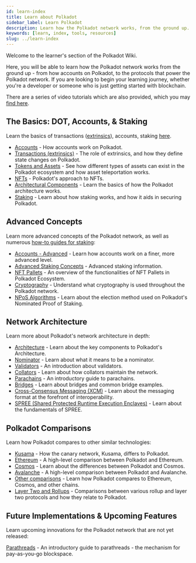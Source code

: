 ```yaml
---
id: learn-index
title: Learn about Polkadot
sidebar_label: Learn Polkadot
description: Learn how the Polkadot network works, from the ground up.
keywords: [learn, index, tools, resources]
slug: ../learn-index
---
```


Welcome to the learner's section of the Polkadot Wiki.

Here, you will be able to learn how the Polkadot network works from the ground up - from how
accounts on Polkadot, to the protocols that power the Polkadot network. If you are looking to begin
your learning journey, whether you're a developer or someone who is just getting started with
blockchain.

There are a series of video tutorials which are also provided, which you may
[find here](./learn-video-tutorials.md).

## The Basics: DOT, Accounts, & Staking

Learn the basics of transactions ([extrinsics](./learn-extrinsics)), accounts, staking
[here](./learn-accounts).

- [Accounts](./learn-accounts.md) - How accounts work on Polkadot.
- [Transactions (extrinsics)](./learn-extrinsics.md) - The role of extrinsics, and how they define
  state changes on Polkadot.
- [Tokens and Assets](./learn-assets.md) - See how different types of assets can exist in the
  Polkadot ecosystem and how asset teleportation works.
- [NFTs](./learn-nft.md) - Polkadot's approach to NFTs.
- [Architectural Components](./learn-polkadot-host) - Learn the basics of how the Polkadot
  architecture works.
- [Staking](./learn-staking.md) - Learn about how staking works, and how it aids in securing
  Polkadot.

## Advanced Concepts

Learn more advanced concepts of the Polkadot network, as well as numerous
[how-to guides for staking](./learn-staking-guides):

- [Accounts - Advanced](./learn-account-advanced) - Learn how accounts work on a finer, more
  advanced level.
- [Advanced Staking Concepts](./learn-staking-advanced.md) - Advanced staking information.
- [NFT Pallets](./learn-nft-pallets.md) - An overview of the functionalities of NFT Pallets in
  Polkadot Ecosystem.
- [Cryptography](./learn-cryptography.md) - Understand what cryptography is used throughout the
  Polkadot network.
- [NPoS Algorithms](./learn-phragmen) - Learn about the election method used on Polkadot's Nominated
  Proof of Staking.

## Network Architecture

Learn more about Polkadot's network architecture in depth:

- [Architecture](./learn-architecture.md) - Learn about the key components to Polkadot's
  Architecture.
- [Nominator](./learn-nominator.md) - Learn about what it means to be a nominator.
- [Validators](./learn-validator.md) - An introduction about validators.
- [Collators](./learn-collator.md) - Learn about how collators maintain the network.
- [Parachains](./learn-parachains.md) - An introductory guide to parachains.
- [Bridges](./learn-bridges.md) - Learn about bridges and common bridge examples.
- [Cross-Consensus Messaging (XCM)](./learn-xcm.md) - Learn about the messaging format at the
  forefront of interoperability.
- [SPREE (Shared Protected Runtime Execution Enclaves)](./learn-spree.md) - Learn about the
  fundamentals of SPREE.

## Polkadot Comparisons

Learn how Polkadot compares to other similar technologies:

- [Kusama](./learn-comparisons-kusama.md) - How the canary network, Kusama, differs to Polkadot.
- [Ethereum](./learn-comparison-ethereum-2.md) - A high-level comparison between Polkadot and
  Ethereum.
- [Cosmos](./learn-comparisons-cosmos.md) - Learn about the differences between Polkadot and Cosmos.
- [Avalanche](./learn-comparisons-avalanche.md) - A high-level comparison between Polkadot and
  Avalanche.
- [Other comparisons](./learn-comparisons.md) - Learn how Polkadot compares to Ethereum, Cosmos, and
  other chains.
- [Layer Two and Rollups](./learn-comparison-rollups.md) - Comparisons between various rollup and
  layer two protocols and how they relate to Polkadot.

## Future Implementations & Upcoming Features

Learn upcoming innovations for the Polkadot network that are not yet released:

[Parathreads](./learn-parathreads.md) - An introductory guide to parathreads - the mechanism for
pay-as-you-go blockspace.
